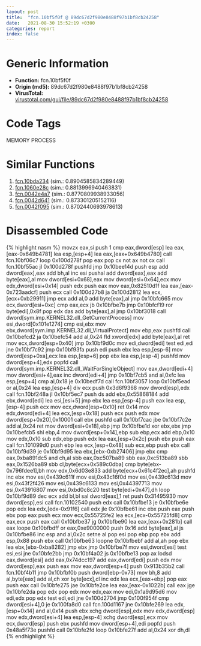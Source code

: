 ```yaml
---
layout: post
title:  "fcn.10bf5f0f @ 89dc67d2f980e8488f97b1bf8cb24258"
date:   2021-08-30 15:52:19 +0300
categories: report
index: false
---
```


# Generic Information
- **Function:** fcn.10bf5f0f
- **Origin (md5):** 89dc67d2f980e8488f97b1bf8cb24258
- **VirusTotal:** [virustotal.com/gui/file/89dc67d2f980e8488f97b1bf8cb24258][virustotal_ref]

# Code Tags
<span class="tag" id="MEMORY">MEMORY</span>
<span class="tag" id="PROCESS">PROCESS</span>


# Similar Functions

1. [fcn.10bda234][similar_1_ref] (sim.: 0.8904585834289449)
2. [fcn.1060e28c][similar_2_ref] (sim.: 0.8813996940463831)
3. [fcn.0042e4a7][similar_3_ref] (sim.: 0.8770809938933056)
4. [fcn.0042d641][similar_4_ref] (sim.: 0.873301205152116)
5. [fcn.0042f095][similar_5_ref] (sim.: 0.8702440693978613)


# Disassembled Code

{% highlight nasm %}
movzx eax,si
push 1
cmp eax,dword[esp]
lea eax,[eax-0x649b4781]
lea esp,[esp+4]
lea eax,[eax+0x649b4780]
call fcn.10bf06c7
loop 0x100d278f
pop eax
pop cx
not ax
not cx
call fcn.10bf55ac
jl 0x100d278f
pushfd
jmp 0x10bee14d
push esp
add dword[eax],eax
add bh,al
inc esi
pushal
add dword[eax],eax
add byte[eax],al
mov dword[esi+0x68],eax
mov dword[esi+0x64],ecx
mov edx,dword[esi+0x14]
push edx
push eax
mov eax,0x82510d1f
lea eax,[eax-0x723aadcf]
push ecx
call 0x100d27b8
ja 0x100d2812
lea ecx,[ecx+0xb29911]
jmp ecx
add al,0
add byte[eax],al
jmp 0x10bfc665
mov ecx,dword[esi+0xc]
cmp eax,ecx
jb 0x10bfbe7b
jmp 0x10bfcf19
ror byte[edi],0x8f
pop edx
das
add byte[eax],al
jmp 0x10bf3018
call dword[sym.imp.KERNEL32.dll_GetCurrentProcess]
mov esi,dword[0x101e1274]
cmp esi,ebx
mov ebx,dword[sym.imp.KERNEL32.dll_VirtualProtect]
mov ebp,eax
pushfd
call 0x10befcd2
ja 0x10befc54
add al,0x24
fld xword[edx]
add byte[eax],al
ret
mov ecx,dword[esp+0x40]
jmp 0x10bf9d0c
mov edi,dword[edi]
test edi,edi
jne 0x10bf7c92
jmp 0x10bf93fa
push edi
push ebx
lea esp,[esp-6]
mov dword[esp+0xa],ecx
lea esp,[esp+6]
pop ebx
lea esp,[esp-4]
pushfd
mov dword[esp+4],edx
popfd
call dword[sym.imp.KERNEL32.dll_WaitForSingleObject]
mov eax,dword[edi+4]
mov dword[esi+4],eax
inc dword[edi+4]
jmp 0x10bf7cb5
and al,0xfc
lea esp,[esp+4]
cmp al,0x18
je 0x10bedf7d
call fcn.10bf3057
loop 0x10bf5ead
or al,0x24
lea esp,[esp+4]
div ecx
push 0x3d6f9368
mov dword[esp],edx
call fcn.10bf248a
jl 0x10bf5ec7
push ds
add ebx,0x55868184
add ebx,dword[edi]
lea esi,[esi+5]
jmp ebx
lea esp,[esp-4]
push eax
lea esp,[esp-4]
push ecx
mov ecx,dword[esp+0x10]
ret 0x14
mov edx,dword[edi+4]
lea ecx,[esp+0x18]
push ecx
push edx
mov dword[esp+0x20],0x10001
call ebx
pushfd
call 0x10bf7cac
jbe 0x10bf7c2e
add al,0x24
ret
mov dword[esi+0x18],ebp
jmp 0x10bfbe1d
xor ebx,ebx
jmp 0x10befcb5
shl ebp,4
mov dword[esp+0x14],ebp
sub ebp,ecx
add ebp,0x10
mov edx,0x10
sub edx,ebp
push edx
lea eax,[esp+0x2c]
push ebx
push eax
call fcn.101099d0
push ebp
lea ecx,[esp+0x48]
sub ecx,ebp
push ebx
call 0x10bf9d39
je 0x10bf9d95
lea ebx,[ebx-0xb27406]
jmp ebx
cmp eax,0xba891dc5
and ch,al
sbb eax,0xc507ba89
sbb eax,0xc513ba89
sbb eax,0x1526ba89
sbb cl,byte[ecx+0x589c0dba]
cmp byte[ebx-0x796fdee1],bh
mov edx,0x6d03e833
add byte[ecx+0x61c4f2ec],ah
pushfd
inc ebx
mov esi,0x439c611f
mov esi,0x43c16f0d
mov esi,0x439c613d
mov esi,0x43f2f426
mov esi,0x439c6133
mov esi,0x44397713
mov esi,0x43916807
mov esi,0xbd0c8c20
test byte[edi+0x47],dh
loop 0x10bf9d89
dec ecx
add bl,bl
sal dword[eax],1
ret
push 0x31495930
mov dword[esp],esi
call fcn.10102540
push edx
call 0x10bfbe13
je 0x10bfbe6e
pop edx
lea edx,[edx-0x91f6]
call edx
jle 0x10bfbe61
inc ebx
push eax
push ebx
pop eax
push ecx
mov ecx,0x55725fe2
lea ecx,[ecx-0x55725fd8]
cmp eax,ecx
push eax
call 0x10bfbe37
jg 0x10bfbe90
lea eax,[eax+0x281b]
call eax
loope 0x10bfbdff
or eax,0xe9000000
push 0x16
add byte[eax],al
js 0x10bfbe86
inc esp
and al,0x2c
setne al
pop esi
pop ebp
pop ebx
add esp,0x88
push ebx
call 0x10bfbe63
loopne 0x10bfbebf
add al,ah
pop ebx
lea ebx,[ebx-0xba8282]
jmp ebx
jmp 0x10bfbe7f
mov esi,dword[esi]
test esi,esi
jne 0x10bfe2bb
jmp 0x10bf4a02
js 0x10bfbe13
pop ax
lodsd eax,dword[esi]
add eax,0x74dcc197
add eax,dword[edi]
push edx
mov dword[esp],eax
push eax
mov eax,dword[esp+4]
push 0x913b35b2
call fcn.10bf4b11
jmp 0x10bfbf0b
push dword[ebp-0x73]
mov bh,8
add al,byte[eax]
add al,ch
xor byte[ecx],cl
inc edx
lea ecx,[eax+ebp]
pop eax
push eax
call 0x10bfe275
jae 0x10bfe2ce
lea eax,[eax-0x1022b]
call eax
jge 0x10bfe2da
pop edx
pop edx
mov edx,eax
mov edi,0x1a9d95d6
mov edi,edx
pop edx
test edi,edi
jne 0x100d2704
jmp 0x100f954f
cmp dword[esi+4],0
je 0x100fa8d0
call fcn.100d1167
jne 0x10bfe269
lea edx,[esp+0x14]
and al,0x14
push ebx
xchg dword[esp],edx
mov edx,dword[esp]
mov edx,dword[esi+4]
lea esp,[esp-4]
xchg dword[esp],ecx
mov ecx,dword[esp]
push ebx
pushfd
mov dword[esp+4],edi
popfd
push 0x48a5f73e
pushfd
call 0x10bfe2fd
loop 0x10bfe27f
add al,0x24
xor dh,dl
{% endhighlight %}


[similar_1_ref]: /report/fcn.10bda234@89dc67d2f980e8488f97b1bf8cb24258
[similar_2_ref]: /report/fcn.1060e28c@89dc67d2f980e8488f97b1bf8cb24258
[similar_3_ref]: /report/fcn.0042e4a7@56a02334aea008c131d2741a089910fb
[similar_4_ref]: /report/fcn.0042d641@e16f74a2849182d98050864255e902f8
[similar_5_ref]: /report/fcn.0042f095@505be53c36227b94e2fcc406f247f6e5
[virustotal_ref]: https://www.virustotal.com/gui/file/89dc67d2f980e8488f97b1bf8cb24258